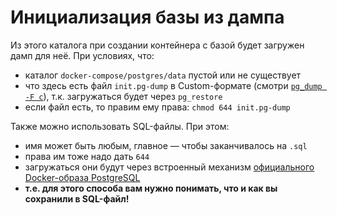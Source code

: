 # Инициализация базы из дампа

Из этого каталога при создании контейнера с базой будет загружен дамп для неё. При условиях, что:

* каталог `docker-compose/postgres/data` пустой или не существует
* что здесь есть файл `init.pg-dump` в Custom-формате (смотри [`pg_dump -F c`](https://www.postgresql.org/docs/current/app-pgdump.html)), т.к. загружаться будет через `pg_restore`
* если файл есть, то правим ему права: `chmod 644 init.pg-dump`


Также можно использовать SQL-файлы. При этом:

* имя может быть любым, главное — чтобы заканчивалось на `.sql`
* права им тоже надо дать `644`
* загружаться они будут через встроенный механизм [официального Docker-образа PostgreSQL](https://github.com/docker-library/docs/blob/master/postgres/README.md#initialization-scripts)
* **т.е. для этого способа вам нужно понимать, что и как вы сохранили в SQL-файл!**